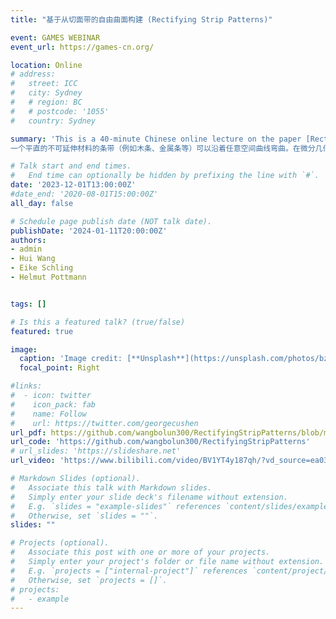 ```yaml
---
title: "基于从切面带的自由曲面构建 (Rectifying Strip Patterns)"

event: GAMES WEBINAR
event_url: https://games-cn.org/

location: Online
# address:
#   street: ICC
#   city: Sydney
#   # region: BC
#   # postcode: '1055'
#   country: Sydney

summary: 'This is a 40-minute Chinese online lecture on the paper [Rectifying Strip Patterns](https://wangbolun300.github.io/event/2023sigasia/). 这是SIGGRAPH2023会议报告 Rectifying Strip Patterns (https://wangbolun300.github.io/event/2023sigasia/) 的中文版报告，全长40分钟。
一个平直的不可延伸材料的条带（例如木条、金属条等）可以沿着任意空间曲线弯曲。在微分几何中，可以将这样的条带描述为从切面条带。建筑等应用场景倾向于使用简单的元素制造复杂的形状，从而产生了利用从切面条带进行复杂曲面构建的需求。本次报告将介绍一个用于设计从切面带的计算工具，使得这些条带可以满足特定应用（例如网格壳结构或遮光系统）所需的约束。我们的方法包括从切面带的离散模型、离散水平集公式以及基于优化的约束网格设计和编辑方法。我们还分析节点处的几何性质，并提出构建无挠网格壳节点的一个解决方案。'

# Talk start and end times.
#   End time can optionally be hidden by prefixing the line with `#`.
date: '2023-12-01T13:00:00Z'
#date_end: '2020-08-01T15:00:00Z'
all_day: false

# Schedule page publish date (NOT talk date).
publishDate: '2024-01-11T20:00:00Z'
authors:
- admin
- Hui Wang
- Eike Schling
- Helmut Pottmann


tags: []

# Is this a featured talk? (true/false)
featured: true

image:
  caption: 'Image credit: [**Unsplash**](https://unsplash.com/photos/bzdhc5b3Bxs)'
  focal_point: Right

#links:
#  - icon: twitter
#    icon_pack: fab
#    name: Follow
#    url: https://twitter.com/georgecushen
url_pdf: https://github.com/wangbolun300/RectifyingStripPatterns/blob/main/data/RectifyingPatternsLowRes.pdf
url_code: 'https://github.com/wangbolun300/RectifyingStripPatterns'
# url_slides: 'https://slideshare.net'
url_video: 'https://www.bilibili.com/video/BV1YT4y187qh/?vd_source=ea032a24810215eccf5ba6fe24f50cf1'

# Markdown Slides (optional).
#   Associate this talk with Markdown slides.
#   Simply enter your slide deck's filename without extension.
#   E.g. `slides = "example-slides"` references `content/slides/example-slides.md`.
#   Otherwise, set `slides = ""`.
slides: ""

# Projects (optional).
#   Associate this post with one or more of your projects.
#   Simply enter your project's folder or file name without extension.
#   E.g. `projects = ["internal-project"]` references `content/project/deep-learning/index.md`.
#   Otherwise, set `projects = []`.
# projects:
#   - example
---
```

<!-- 
{{% callout note %}}
Click on the **Slides** button above to view the built-in slides feature.
{{% /callout %}}

Slides can be added in a few ways:

- **Create** slides using Hugo Blox Builder's [_Slides_](https://docs.hugoblox.com/reference/content-types/) feature and link using `slides` parameter in the front matter of the talk file
- **Upload** an existing slide deck to `static/` and link using `url_slides` parameter in the front matter of the talk file
- **Embed** your slides (e.g. Google Slides) or presentation video on this page using [shortcodes](https://docs.hugoblox.com/reference/markdown/).

Further event details, including [page elements](https://docs.hugoblox.com/reference/markdown/) such as image galleries, can be added to the body of this page. -->
